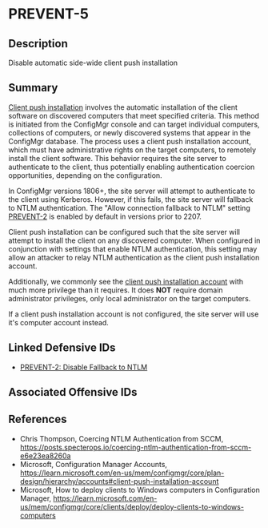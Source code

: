 # PREVENT-5

## Description
Disable automatic side-wide client push installation

## Summary
[Client push installation](https://learn.microsoft.com/en-us/mem/configmgr/core/clients/deploy/deploy-clients-to-windows-computers) involves the automatic installation of the client software on discovered computers that meet specified criteria. This method is initiated from the ConfigMgr console and can target individual computers, collections of computers, or newly discovered systems that appear in the ConfigMgr database. The process uses a client push installation account, which must have administrative rights on the target computers, to remotely install the client software. This behavior requires the site server to authenticate to the client, thus potentially enabling authentication coercion opportunities, depending on the configuration.

In ConfigMgr versions 1806+, the site server will attempt to authenticate to the client using Kerberos. However, if this fails, the site server will fallback to NTLM authentication. The "Allow connection fallback to NTLM" setting [PREVENT-2](../PREVENT-2/prevent-2_description.md) is enabled by default in versions prior to 2207.

Client push installation can be configured such that the site server will attempt to install the client on any discovered computer. When configured in conjunction with settings that enable NTLM authentication, this setting may allow an attacker to relay NTLM authentication as the client push installation account.

Additionally, we commonly see the [client push installation account](https://learn.microsoft.com/en-us/mem/configmgr/core/plan-design/hierarchy/accounts#client-push-installation-account) with much more privilege than it requires. It does **NOT** require domain administrator privileges, only local administrator on the target computers.

If a client push installation account is not configured, the site server will use it's computer account instead.

## Linked Defensive IDs
- [PREVENT-2: Disable Fallback to NTLM ](../PREVENT-2/prevent-2_description.md)

## Associated Offensive IDs


## References
- Chris Thompson, Coercing NTLM Authentication from SCCM, https://posts.specterops.io/coercing-ntlm-authentication-from-sccm-e6e23ea8260a
- Microsoft, Configuration Manager Accounts, https://learn.microsoft.com/en-us/mem/configmgr/core/plan-design/hierarchy/accounts#client-push-installation-account
- Microsoft, How to deploy clients to Windows computers in Configuration Manager, https://learn.microsoft.com/en-us/mem/configmgr/core/clients/deploy/deploy-clients-to-windows-computers